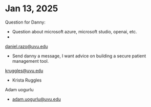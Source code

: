 # Jan 13, 2025

Question for Danny:

- Question about microsoft azure, microsoft studio, openai, etc.
- 


daniel.razo@uvu.edu
- Send danny a message, I want advice on building a secure patient management tool.

kruggles@uvu.edu
- Krista Ruggles

Adam uogurlu

- adam.uogurlu@uvu.edu



